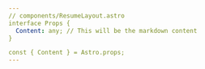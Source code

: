 ```yaml
---
// components/ResumeLayout.astro
interface Props {
  Content: any; // This will be the markdown content
}

const { Content } = Astro.props;
---
```


<div class="max-w-3xl mx-auto p-8">
  <header class="border-b-2 border-galaxy pb-8 mb-8">
    <Content />
  </header>
</div>

<style>
  /* We can keep the specialized resume styles here */
  :global(h1) {
    @apply text-4xl font-bold text-void m-0;
  }
  
  :global(.title) {
    @apply text-xl text-galaxy mt-2;
  }

  :global(.contact) {
    @apply flex gap-6 flex-wrap text-sm text-void mt-4;
  }

  :global(.summary) {
    @apply text-lg text-void my-6 leading-relaxed;
  }

  :global(.section) {
    @apply my-8;
  }

  :global(h2) {
    @apply text-2xl text-cosmos mb-4;
  }

  :global(.job) {
    @apply mb-6;
  }

  :global(.job-header) {
    @apply flex justify-between items-baseline mb-2;
  }

  :global(.company) {
    @apply text-galaxy font-bold text-lg;
  }

  :global(.position) {
    @apply text-void font-medium;
  }

  :global(.date) {
    @apply text-void text-sm;
  }

  :global(ul) {
    @apply my-2 pl-5;
  }

  :global(li) {
    @apply my-2 text-ink;
  }

  :global(.skills) {
    @apply flex gap-3 flex-wrap mt-2;
  }

  :global(.skill) {
    @apply bg-nebula text-void px-3 py-1 rounded-full text-sm;
  }
</style>